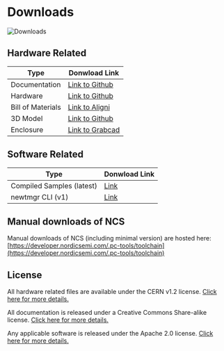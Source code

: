 # Downloads

![Downloads](/img/downloads.png)

## Hardware Related

| Type              | Donwload Link                 |
| ----------------- | ----------------------------- |
| Documentation     | [Link to Github][github-docs] |
| Hardware          | [Link to Github][github-hw]   |
| Bill of Materials | [Link to Aligni][bom]         |
| 3D Model          | [Link to Github][github-hw]   |
| Enclosure         | [Link to Grabcad][grabcad]    |

## Software Related

| Type                      | Donwload Link          |
| ------------------------- | ---------------------- |
| Compiled Samples (latest) | [Link][github-samples] |
| newtmgr CLI (v1)          | [Link][newtmgr]        |

[github-docs]: https://www.github.com/circuitdojo/docs/
[github-hw]: https://www.github.com/circuitdojo/nrf9160-feather/
[aligni]: https://www.aligni.com
[bom]: https://circuitdojo.aligni.com/part/380080?revision_id=402623#tab_part-list
[grabcad]: https://grabcad.com/library/nrf9160-feather-tracker-enclosure-1
[newtmgr]: /nrf9160-programming-and-debugging.md#binary-download
[github-samples]: https://github.com/circuitdojo/nrf9160-feather-examples-and-drivers/actions/workflows/build.yml

## Manual downloads of NCS

Manual downloads of NCS (including minimal version) are hosted here: [https://developer.nordicsemi.com/.pc-tools/toolchain](https://developer.nordicsemi.com/.pc-tools/toolchain)

## License

All hardware related files are available under the CERN v1.2 license. [Click here for more details.][cern]

All documentation is released under a Creative Commons Share-alike license. [Click here for more details.][cc-sa]

Any applicable software is released under the Apache 2.0 license. [Click here for more details.][apache-2]

[apache-2]: https://apache.org/licenses/LICENSE-2.0.html
[cern]: https://ohwr.org/project/cernohl/wikis/Documents/CERN-OHL-version-1.2
[cc-sa]: https://creativecommons.org/licenses/by-sa/4.0/legalcode
